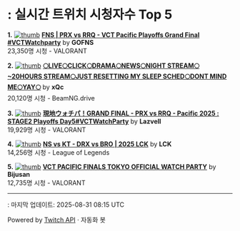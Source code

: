 # : 실시간 트위치 시청자수 Top 5

**1.** [![thumb](https://static-cdn.jtvnw.net/previews-ttv/live_user_gofns-320x180.jpg)](https://twitch.tv/GOFNS)
**[FNS | PRX vs RRQ - VCT Pacific Playoffs Grand Final #VCTWatchparty](https://twitch.tv/GOFNS)** by **GOFNS**<br>23,350명 시청  - VALORANT

**2.** [![thumb](https://static-cdn.jtvnw.net/previews-ttv/live_user_xqc-320x180.jpg)](https://twitch.tv/xQc)
**[🌕LIVE🌕CLICK🌕DRAMA🌕NEWS🌕NIGHT STREAM🌕~20HOURS STREAM🌕JUST RESETTING MY SLEEP SCHED🌕DONT MIND ME🌕YAY🌕](https://twitch.tv/xQc)** by **xQc**<br>20,120명 시청  - BeamNG.drive

**3.** [![thumb](https://static-cdn.jtvnw.net/previews-ttv/live_user_lazvell-320x180.jpg)](https://twitch.tv/Lazvell)
**[現地ウォチパ！GRAND FINAL - PRX vs RRQ - Pacific 2025 : STAGE2 Playoffs Day5#VCTWatchParty](https://twitch.tv/Lazvell)** by **Lazvell**<br>19,929명 시청  - VALORANT

**4.** [![thumb](https://static-cdn.jtvnw.net/previews-ttv/live_user_lck-320x180.jpg)](https://twitch.tv/LCK)
**[NS vs KT - DRX vs BRO | 2025 LCK](https://twitch.tv/LCK)** by **LCK**<br>14,256명 시청  - League of Legends

**5.** [![thumb](https://static-cdn.jtvnw.net/previews-ttv/live_user_bijusan-320x180.jpg)](https://twitch.tv/Bijusan)
**[VCT PACIFIC FINALS TOKYO OFFICIAL WATCH PARTY](https://twitch.tv/Bijusan)** by **Bijusan**<br>12,735명 시청  - VALORANT


---
: 마지막 업데이트: 2025-08-31 08:15 UTC

Powered by [Twitch API](https://dev.twitch.tv/docs/api/reference) · 자동화 봇